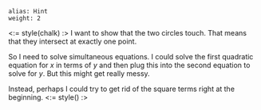 ````
alias: Hint
weight: 2
````

<:= style(chalk) :>
I want to show that the two circles touch.  That means that they intersect at exactly one point. 

So I need to solve simultaneous equations. I could solve the first quadratic equation for $x$ in terms of $y$ and then plug this into the second equation to solve for $y$. But this might get really messy.

Instead, perhaps I could try to get rid of the square terms right at the beginning.
<:= style() :>
